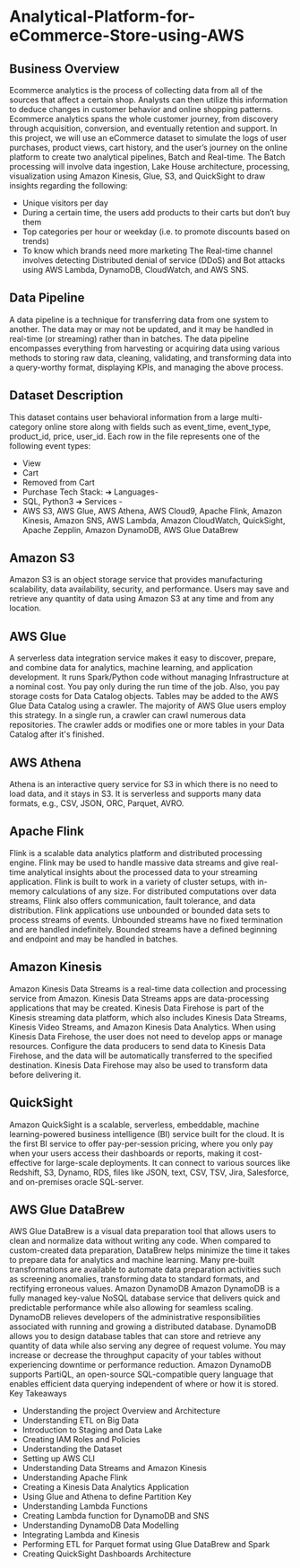 # Analytical-Platform-for-eCommerce-Store-using-AWS
## Business Overview
Ecommerce analytics is the process of collecting data from all of the sources that affect
a certain shop. Analysts can then utilize this information to deduce changes in customer
behavior and online shopping patterns. Ecommerce analytics spans the whole customer
journey, from discovery through acquisition, conversion, and eventually retention and
support.
In this project, we will use an eCommerce dataset to simulate the logs of user
purchases, product views, cart history, and the user’s journey on the online platform to
create two analytical pipelines, Batch and Real-time. The Batch processing will involve
data ingestion, Lake House architecture, processing, visualization using Amazon
Kinesis, Glue, S3, and QuickSight to draw insights regarding the following:
- Unique visitors per day
- During a certain time, the users add products to their carts but don’t buy them
- Top categories per hour or weekday (i.e. to promote discounts based on trends)
- To know which brands need more marketing
The Real-time channel involves detecting Distributed denial of service (DDoS) and Bot
attacks using AWS Lambda, DynamoDB, CloudWatch, and AWS SNS.
## Data Pipeline
A data pipeline is a technique for transferring data from one system to another. The data
may or may not be updated, and it may be handled in real-time (or streaming) rather
than in batches. The data pipeline encompasses everything from harvesting or
acquiring data using various methods to storing raw data, cleaning, validating, and
transforming data into a query-worthy format, displaying KPIs, and managing the above
process.
## Dataset Description
This dataset contains user behavioral information from a large multi-category online
store along with fields such as event_time, event_type, product_id, price, user_id. Each
row in the file represents one of the following event types:
- View
- Cart
- Removed from Cart
- Purchase
Tech Stack:
➔ Languages-
- SQL, Python3
➔ Services -
- AWS S3, AWS Glue, AWS Athena, AWS Cloud9, Apache Flink, Amazon Kinesis,
Amazon SNS, AWS Lambda, Amazon CloudWatch, QuickSight, Apache Zepplin,
Amazon DynamoDB, AWS Glue DataBrew
## Amazon S3
Amazon S3 is an object storage service that provides manufacturing scalability, data
availability, security, and performance. Users may save and retrieve any quantity of data
using Amazon S3 at any time and from any location.
## AWS Glue
A serverless data integration service makes it easy to discover, prepare, and combine
data for analytics, machine learning, and application development. It runs Spark/Python
code without managing Infrastructure at a nominal cost. You pay only during the run
time of the job. Also, you pay storage costs for Data Catalog objects. Tables may be
added to the AWS Glue Data Catalog using a crawler. The majority of AWS Glue users
employ this strategy. In a single run, a crawler can crawl numerous data repositories.
The crawler adds or modifies one or more tables in your Data Catalog after it's finished.
## AWS Athena
Athena is an interactive query service for S3 in which there is no need to load data, and
it stays in S3. It is serverless and supports many data formats, e.g., CSV, JSON, ORC,
Parquet, AVRO.
## Apache Flink
Flink is a scalable data analytics platform and distributed processing engine. Flink may
be used to handle massive data streams and give real-time analytical insights about the
processed data to your streaming application. Flink is built to work in a variety of cluster
setups, with in-memory calculations of any size. For distributed computations over data
streams, Flink also offers communication, fault tolerance, and data distribution. Flink
applications use unbounded or bounded data sets to process streams of events.
Unbounded streams have no fixed termination and are handled indefinitely. Bounded
streams have a defined beginning and endpoint and may be handled in batches.
## Amazon Kinesis
Amazon Kinesis Data Streams is a real-time data collection and processing service
from Amazon. Kinesis Data Streams apps are data-processing applications that may be
created. Kinesis Data Firehose is part of the Kinesis streaming data platform, which also
includes Kinesis Data Streams, Kinesis Video Streams, and Amazon Kinesis Data
Analytics. When using Kinesis Data Firehose, the user does not need to develop apps
or manage resources. Configure the data producers to send data to Kinesis Data
Firehose, and the data will be automatically transferred to the specified destination.
Kinesis Data Firehose may also be used to transform data before delivering it.
## QuickSight
Amazon QuickSight is a scalable, serverless, embeddable, machine learning-powered
business intelligence (BI) service built for the cloud. It is the first BI service to offer
pay-per-session pricing, where you only pay when your users access their dashboards
or reports, making it cost-effective for large-scale deployments. It can connect to various
sources like Redshift, S3, Dynamo, RDS, files like JSON, text, CSV, TSV, Jira,
Salesforce, and on-premises oracle SQL-server.
## AWS Glue DataBrew
AWS Glue DataBrew is a visual data preparation tool that allows users to clean and
normalize data without writing any code. When compared to custom-created data
preparation, DataBrew helps minimize the time it takes to prepare data for analytics and
machine learning. Many pre-built transformations are available to automate data
preparation activities such as screening anomalies, transforming data to standard
formats, and rectifying erroneous values.
Amazon DynamoDB
Amazon DynamoDB is a fully managed key-value NoSQL database service that
delivers quick and predictable performance while also allowing for seamless scaling.
DynamoDB relieves developers of the administrative responsibilities associated with
running and growing a distributed database. DynamoDB allows you to design database
tables that can store and retrieve any quantity of data while also serving any degree of
request volume. You may increase or decrease the throughput capacity of your tables
without experiencing downtime or performance reduction. Amazon DynamoDB supports
PartiQL, an open-source SQL-compatible query language that enables efficient data
querying independent of where or how it is stored.
Key Takeaways
- Understanding the project Overview and Architecture
- Understanding ETL on Big Data
- Introduction to Staging and Data Lake
- Creating IAM Roles and Policies
- Understanding the Dataset
- Setting up AWS CLI
- Understanding Data Streams and Amazon Kinesis
- Understanding Apache Flink
- Creating a Kinesis Data Analytics Application
- Using Glue and Athena to define Partition Key
- Understanding Lambda Functions
- Creating Lambda function for DynamoDB and SNS
- Understanding DynamoDB Data Modelling
- Integrating Lambda and Kinesis
- Performing ETL for Parquet format using Glue DataBrew and Spark
- Creating QuickSight Dashboards
Architecture
